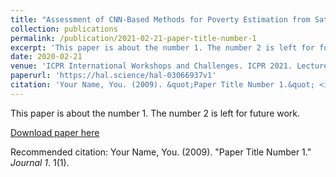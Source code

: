 ```yaml
---
title: "Assessment of CNN-Based Methods for Poverty Estimation from Satellite Images"
collection: publications
permalink: /publication/2021-02-21-paper-title-number-1
excerpt: 'This paper is about the number 1. The number 2 is left for future work.'
date: 2020-02-21
venue: 'ICPR International Workshops and Challenges. ICPR 2021. Lecture Notes in Computer Science vol 12667'
paperurl: 'https://hal.science/hal-03066937v1'
citation: 'Your Name, You. (2009). &quot;Paper Title Number 1.&quot; <i>Journal 1</i>. 1(1).'
---
```

This paper is about the number 1. The number 2 is left for future work.

[Download paper here](http://academicpages.github.io/files/paper1.pdf)

Recommended citation: Your Name, You. (2009). "Paper Title Number 1." <i>Journal 1</i>. 1(1).
